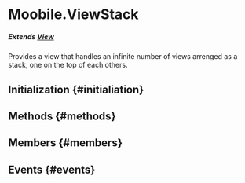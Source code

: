 Moobile.ViewStack
================================================================================

##### Extends [View](View/View.md)

Provides a view that handles an infinite number of views arrenged as
       a stack, one on the top of each others.

Initialization {#initialiation}
--------------------------------------------------------------------------------

Methods {#methods}
--------------------------------------------------------------------------------


Members {#members}
--------------------------------------------------------------------------------


Events {#events}
--------------------------------------------------------------------------------